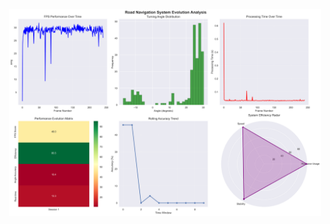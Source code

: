 <p align="center">
  <img src="evolutions/report-20250803_154538_plots.png" alt="Training Report" width="500"/>
</p>
